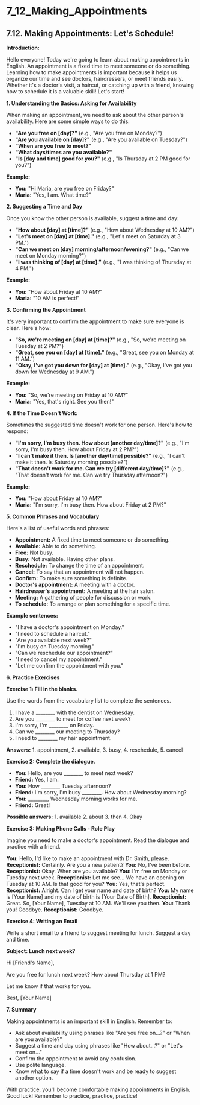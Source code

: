 # 7_12_Making_Appointments

## 7.12. Making Appointments: Let's Schedule!

**Introduction:**

Hello everyone! Today we're going to learn about making appointments in English. An appointment is a fixed time to meet someone or do something. Learning how to make appointments is important because it helps us organize our time and see doctors, hairdressers, or meet friends easily. Whether it's a doctor's visit, a haircut, or catching up with a friend, knowing how to schedule it is a valuable skill! Let's start!

**1. Understanding the Basics: Asking for Availability**

When making an appointment, we need to ask about the other person's availability. Here are some simple ways to do this:

*   **"Are you free on [day]?"**  (e.g., "Are you free on Monday?")
*   **"Are you available on [day]?"** (e.g., "Are you available on Tuesday?")
*   **"When are you free to meet?"**
*   **"What days/times are you available?"**
*   **"Is [day and time] good for you?"** (e.g., "Is Thursday at 2 PM good for you?")

**Example:**

*   **You:** "Hi Maria, are you free on Friday?"
*   **Maria:** "Yes, I am. What time?"

**2. Suggesting a Time and Day**

Once you know the other person is available, suggest a time and day:

*   **"How about [day] at [time]?"** (e.g., "How about Wednesday at 10 AM?")
*   **"Let's meet on [day] at [time]."** (e.g., "Let's meet on Saturday at 3 PM.")
*   **"Can we meet on [day] morning/afternoon/evening?"** (e.g., "Can we meet on Monday morning?")
*   **"I was thinking of [day] at [time]."** (e.g., "I was thinking of Thursday at 4 PM.")

**Example:**

*   **You:** "How about Friday at 10 AM?"
*   **Maria:** "10 AM is perfect!"

**3. Confirming the Appointment**

It's very important to confirm the appointment to make sure everyone is clear. Here's how:

*   **"So, we're meeting on [day] at [time]?"** (e.g., "So, we're meeting on Tuesday at 2 PM?")
*   **"Great, see you on [day] at [time]."** (e.g., "Great, see you on Monday at 11 AM.")
*   **"Okay, I've got you down for [day] at [time]."** (e.g., "Okay, I've got you down for Wednesday at 9 AM.")

**Example:**

*   **You:** "So, we're meeting on Friday at 10 AM?"
*   **Maria:** "Yes, that's right. See you then!"

**4. If the Time Doesn't Work:**

Sometimes the suggested time doesn't work for one person. Here's how to respond:

*   **"I'm sorry, I'm busy then. How about [another day/time]?"** (e.g., "I'm sorry, I'm busy then. How about Friday at 2 PM?")
*   **"I can't make it then. Is [another day/time] possible?"** (e.g., "I can't make it then. Is Saturday morning possible?")
*   **"That doesn't work for me. Can we try [different day/time]?"** (e.g., "That doesn't work for me. Can we try Thursday afternoon?")

**Example:**

*   **You:** "How about Friday at 10 AM?"
*   **Maria:** "I'm sorry, I'm busy then. How about Friday at 2 PM?"

**5. Common Phrases and Vocabulary**

Here's a list of useful words and phrases:

*   **Appointment:** A fixed time to meet someone or do something.
*   **Available:** Able to do something.
*   **Free:** Not busy.
*   **Busy:** Not available. Having other plans.
*   **Reschedule:** To change the time of an appointment.
*   **Cancel:** To say that an appointment will not happen.
*   **Confirm:** To make sure something is definite.
*   **Doctor's appointment:** A meeting with a doctor.
*   **Hairdresser's appointment:** A meeting at the hair salon.
*   **Meeting:** A gathering of people for discussion or work.
*   **To schedule:** To arrange or plan something for a specific time.

**Example sentences:**

*   "I have a doctor's appointment on Monday."
*   "I need to schedule a haircut."
*   "Are you available next week?"
*   "I'm busy on Tuesday morning."
*   "Can we reschedule our appointment?"
*   "I need to cancel my appointment."
*   "Let me confirm the appointment with you."

**6. Practice Exercises**

**Exercise 1: Fill in the blanks.**

Use the words from the vocabulary list to complete the sentences.

1.  I have a ________ with the dentist on Wednesday.
2.  Are you ________ to meet for coffee next week?
3.  I'm sorry, I'm ________ on Friday.
4.  Can we ________ our meeting to Thursday?
5.  I need to ________ my hair appointment.

**Answers:** 1. appointment, 2. available, 3. busy, 4. reschedule, 5. cancel

**Exercise 2: Complete the dialogue.**

*   **You:** Hello, are you ________ to meet next week?
*   **Friend:** Yes, I am.
*   **You:** How ________ Tuesday afternoon?
*   **Friend:** I'm sorry, I'm busy ________. How about Wednesday morning?
*   **You:** ________, Wednesday morning works for me.
*   **Friend:** Great!

**Possible answers:** 1. available 2. about 3. then 4. Okay

**Exercise 3: Making Phone Calls - Role Play**

Imagine you need to make a doctor's appointment. Read the dialogue and practice with a friend.

**You:** Hello, I'd like to make an appointment with Dr. Smith, please.
**Receptionist:** Certainly. Are you a new patient?
**You:** No, I've been before.
**Receptionist:** Okay. When are you available?
**You:** I'm free on Monday or Tuesday next week.
**Receptionist:** Let me see... We have an opening on Tuesday at 10 AM. Is that good for you?
**You:** Yes, that's perfect.
**Receptionist:** Alright. Can I get your name and date of birth?
**You:** My name is [Your Name] and my date of birth is [Your Date of Birth].
**Receptionist:** Great. So, [Your Name], Tuesday at 10 AM. We'll see you then.
**You:** Thank you! Goodbye.
**Receptionist:** Goodbye.

**Exercise 4: Writing an Email**

Write a short email to a friend to suggest meeting for lunch. Suggest a day and time.

**Subject: Lunch next week?**

Hi [Friend's Name],

Are you free for lunch next week? How about Thursday at 1 PM?

Let me know if that works for you.

Best,
[Your Name]

**7. Summary**

Making appointments is an important skill in English. Remember to:

*   Ask about availability using phrases like "Are you free on...?" or "When are you available?"
*   Suggest a time and day using phrases like "How about...?" or "Let's meet on..."
*   Confirm the appointment to avoid any confusion.
*   Use polite language.
*   Know what to say if a time doesn't work and be ready to suggest another option.

With practice, you'll become comfortable making appointments in English. Good luck! Remember to practice, practice, practice!
